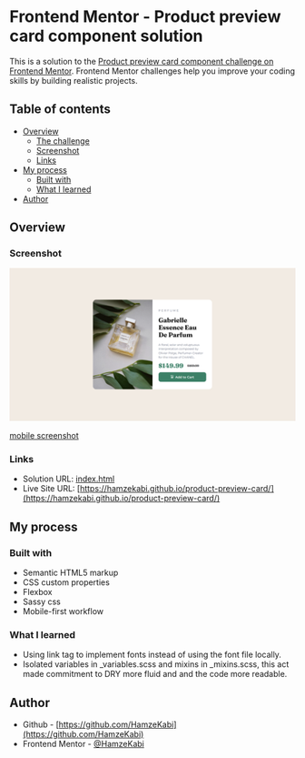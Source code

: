 # Frontend Mentor - Product preview card component solution

This is a solution to the [Product preview card component challenge on Frontend Mentor](https://www.frontendmentor.io/challenges/product-preview-card-component-GO7UmttRfa). Frontend Mentor challenges help you improve your coding skills by building realistic projects. 

## Table of contents

- [Overview](#overview)
  - [The challenge](#the-challenge)
  - [Screenshot](#screenshot)
  - [Links](#links)
- [My process](#my-process)
  - [Built with](#built-with)
  - [What I learned](#what-i-learned)
- [Author](#author)

## Overview

### Screenshot

![desktop screenshot](https://github.com/HamzeKabi/product-preview-card/blob/844d6eb8f3dd02584c7f10a673db2711993d71aa/screenshots/recipe%20page%20-%20desktop%20screenshot.html.png)

[mobile screenshot](https://github.com/HamzeKabi/product-preview-card/blob/844d6eb8f3dd02584c7f10a673db2711993d71aa/screenshots/recipe%20page%20-%20mobile%20screenshot.html.png)

### Links

- Solution URL: [index.html](https://github.com/HamzeKabi/product-preview-card/blob/9e5af2d3019d6e3122b033927a275a8e6df4e59b/index.html)
- Live Site URL: [https://hamzekabi.github.io/product-preview-card/](https://hamzekabi.github.io/product-preview-card/)

## My process

### Built with

- Semantic HTML5 markup
- CSS custom properties
- Flexbox
- Sassy css
- Mobile-first workflow

### What I learned

- Using link tag to implement fonts instead of using the font file locally.
- Isolated variables in _variables.scss and mixins in _mixins.scss, this act made commitment to DRY more fluid and and the code more readable.


## Author

- Github - [https://github.com/HamzeKabi](https://github.com/HamzeKabi)
- Frontend Mentor - [@HamzeKabi](https://www.frontendmentor.io/profile/HamzeKabi)
